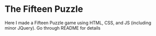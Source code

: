 # The Fifteen Puzzle
 Here I made a Fifteen Puzzle game using HTML, CSS, and JS (including minor JQuery). Go through README for details
